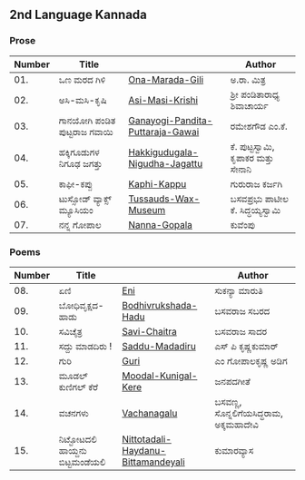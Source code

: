 ## 2nd Language Kannada
### Prose
|Number|Title||Author
|-|-|-|-|
|01.| ಒಣ ಮರದ ಗಿಳಿ |[Ona-Marada-Gili](ch1-Ona-Marada-Gili.md)|ಅ.ರಾ. ಮಿತ್ರ                                         
|02.| ಅಸಿ-ಮಸಿ-ಕೃಷಿ |[Asi-Masi-Krishi](ch2-Asi-Masi-Krishi.md)|ಶ್ರೀ ಪಂಡಿತಾರಾಧ್ಯ ಶಿವಾಚಾರ್ಯ 
|03.| ಗಾನಯೋಗಿ ಪಂಡಿತ ಪುಟ್ಟರಾಜ ಗವಾಯಿ |[Ganayogi-Pandita-Puttaraja-Gawai](ch3-Ganayogi-Pandita-Puttaraja-Gawai.md)|ರಮೇಶಗೌಡ ಎಂ.ಕೆ. 
|04.| ಹಕ್ಕಿಗೂಡುಗಳ ನಿಗೂಢ ಜಗತ್ತು |[Hakkigudugala-Nigudha-Jagattu](ch4-Hakkigudugala-Nigudha-Jagattu.md)|ಕೆ. ಪುಟ್ಟಸ್ವಾಮಿ, ಕೃಪಾಕರ ಮತ್ತು ಸೇನಾನಿ 
|05.| ಕಾಫೀ-ಕಪ್ಪು |[Kaphi-Kappu](ch5-Kaphi-Kappu.md)|ಗುರುರಾಜ ಕರ್ಜಗಿ 
|06.| ಟುಸ್ಸೋಡ್ ವ್ಯಾಕ್ಸ್ ಮ್ಯೂಸಿಯಂ |[Tussauds-Wax-Museum](ch6-Madam-Tussauds.md)|ಬಸವಪ್ರಭು ಪಾಟೀಲ ಕೆ. ಸಿದ್ಧಯ್ಯಸ್ವಾಮಿ 
|07.| ನನ್ನ ಗೋಪಾಲ |[Nanna-Gopala](ch7-Nanna-Gopala.md)|ಕುವೆಂಪು 

### Poems
|Number|Title||Author
|-|-|-|-|
|08.| ಏಣಿ |[Eni](ch8-Eni.md)| ಸುಕನ್ಯಾ ಮಾರುತಿ                                   
|09.| ಬೋಧಿವೃಕ್ಷದ-ಹಾಡು |[Bodhivrukshada-Hadu](ch9-Bodhivrukshada-Hadu.md)|ಬಸವರಾಜ ಸಬರದ                                         
|10.| ಸವಿಚೈತ್ರ|[Savi-Chaitra](ch10-Savi-Chaitra.md)|ಬಸವರಾಜ ಸಾದರ
|11.| ಸದ್ದು ಮಾಡದಿರು !|[Saddu-Madadiru](ch11-Saddu-Madadiru.md)|ಎಸ್ ಪಿ ಕೃಷ್ಣಕುಮಾರ್
|12.| ಗುರಿ |[Guri](ch12-Guri.md)|ಎಂ ಗೋಪಾಲಕೃಷ್ಣ ಅಡಿಗ
|13.| ಮೂಡಲ್ ಕುಣಿಗಲ್ ಕೆರೆ|[Moodal-Kunigal-Kere](ch13-Moodal-Kunigal-Kere.md)|ಜನಪದಗೀತೆ
|14.| ವಚನಗಳು |[Vachanagalu](ch14-Vachanagalu.md)|ಬಸವಣ್ಣ, ಸೊನ್ನಲಿಗೆಯಸಿದ್ಧರಾಮ, ಅಕ್ಕಮಹಾದೇವಿ
|15.| ನಿಟ್ಟೋಟದಲಿ ಹಾಯ್ದನು ಬಿಟ್ಟಮಂಡೆಯಲಿ | [Nittotadali-Haydanu-Bittamandeyali](ch15-Nittotadali-Haydanu-Bittamandeyali.md) | ಕುಮಾರವ್ಯಾಸ




